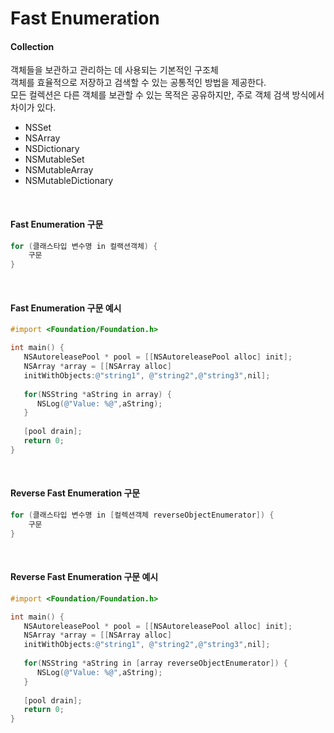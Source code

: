 # Fast Enumeration

#### Collection
객체들을 보관하고 관리하는 데 사용되는 기본적인 구조체<br>
객체를 효율적으로 저장하고 검색할 수 있는 공통적인 방법을 제공한다.<br>
모든 컬렉션은 다른 객체를 보관할 수 있는 목적은 공유하지만, 주로 객체 검색 방식에서 차이가 있다.<br>
- NSSet
- NSArray
- NSDictionary
- NSMutableSet
- NSMutableArray
- NSMutableDictionary

<br>

#### Fast Enumeration 구문
```objective-c
for (클래스타입 변수명 in 컬랙션객체) {
	구문
}
```

<br>

#### Fast Enumeration 구문 예시
```objective-c
#import <Foundation/Foundation.h>

int main() {
   NSAutoreleasePool * pool = [[NSAutoreleasePool alloc] init];
   NSArray *array = [[NSArray alloc]
   initWithObjects:@"string1", @"string2",@"string3",nil];
   
   for(NSString *aString in array) {
      NSLog(@"Value: %@",aString);
   }
   
   [pool drain];
   return 0;
}
```

<br>

#### Reverse Fast Enumeration 구문
```objective-c
for (클래스타입 변수명 in [컬렉션객체 reverseObjectEnumerator]) {
	구문
}
```

<br>

#### Reverse Fast Enumeration 구문 예시
```objective-c
#import <Foundation/Foundation.h>

int main() {
   NSAutoreleasePool * pool = [[NSAutoreleasePool alloc] init];
   NSArray *array = [[NSArray alloc]
   initWithObjects:@"string1", @"string2",@"string3",nil];
   
   for(NSString *aString in [array reverseObjectEnumerator]) {
      NSLog(@"Value: %@",aString);
   }
   
   [pool drain];
   return 0;
}
```
